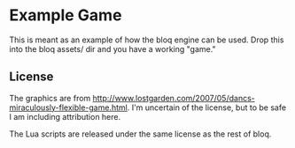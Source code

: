 # Example Game

This is meant as an example of how the bloq engine can be used. Drop this into the bloq assets/ dir and you have a working "game."

## License

The graphics are from <http://www.lostgarden.com/2007/05/dancs-miraculously-flexible-game.html>. I'm uncertain of the license, but to be safe I am including attribution here.

The Lua scripts are released under the same license as the rest of bloq.

